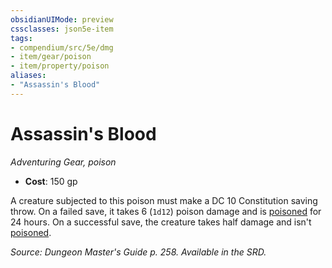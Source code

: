 ```yaml
---
obsidianUIMode: preview
cssclasses: json5e-item
tags:
- compendium/src/5e/dmg
- item/gear/poison
- item/property/poison
aliases: 
- "Assassin's Blood"
---
```

# Assassin's Blood
*Adventuring Gear, poison*  

- **Cost**: 150 gp

A creature subjected to this poison must make a DC 10 Constitution saving throw. On a failed save, it takes 6 (`1d12`) poison damage and is [poisoned](/Systems/5e/rules/conditions.md#poisoned) for 24 hours. On a successful save, the creature takes half damage and isn't [poisoned](/Systems/5e/rules/conditions.md#poisoned).

*Source: Dungeon Master's Guide p. 258. Available in the SRD.*